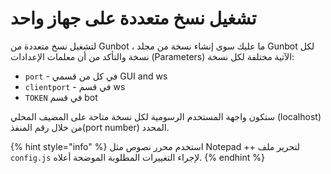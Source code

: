 # تشغيل نسخ متعددة على جهاز واحد

لتشغيل نسخ متعددة من Gunbot ، ما عليك سوى إنشاء نسخة من مجلد Gunbot لكل نسخة والتأكد من أن معلمات الإعدادات \(Parameters\) الآتية مختلفة لكل نسخة:

* `port` -   في كل من قسمي GUI and ws 
* `clientport` - في قسم ws 
* `TOKEN` في قسم bot 

ستكون واجهة المستخدم الرسومية لكل نسخة متاحة على المضيف المحلي \(localhost\) من خلال رقم المنفذ\(port number\) المحدد.

{% hint style="info" %}
استخدم محرر نصوص مثل Notepad ++ لتحرير ملف `config.js` لإجراء التغييرات المطلوبة الموضحة أعلاه.
{% endhint %}

